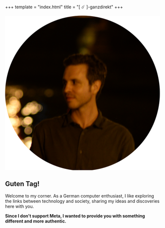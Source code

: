 +++
template = "index.html"
title = "[ ☄️ ]-ganzdirekt"
+++

<div class="introduction">
<img src="portrait.png" class="portrait" alt="That's me">
<h2>Guten Tag!</h2>
<p>
Welcome to my corner. As a German computer enthusiast, I like exploring the links between technology and society, sharing my ideas and discoveries here with you.
</p>
<p>
<strong>Since I don't support Meta, I wanted to provide you with something different and more authentic.
</strong>
</p>
<br>
</div>